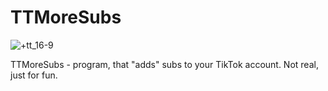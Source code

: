 # TTMoreSubs
![+tt_16-9](https://user-images.githubusercontent.com/99596170/184357642-7eb6ffa3-6b98-4d8a-ac5d-2700aa045058.png)

TTMoreSubs - program, that "adds" subs to your TikTok account. Not real, just for fun.
